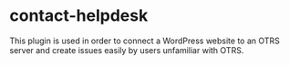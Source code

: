 # contact-helpdesk
This plugin is used in order to connect a WordPress website to an OTRS server and create issues easily by users unfamiliar with OTRS.
